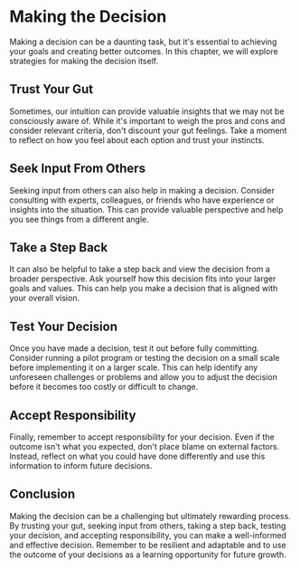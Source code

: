 Making the Decision
===================================================

Making a decision can be a daunting task, but it's essential to achieving your goals and creating better outcomes. In this chapter, we will explore strategies for making the decision itself.

Trust Your Gut
--------------

Sometimes, our intuition can provide valuable insights that we may not be consciously aware of. While it's important to weigh the pros and cons and consider relevant criteria, don't discount your gut feelings. Take a moment to reflect on how you feel about each option and trust your instincts.

Seek Input From Others
----------------------

Seeking input from others can also help in making a decision. Consider consulting with experts, colleagues, or friends who have experience or insights into the situation. This can provide valuable perspective and help you see things from a different angle.

Take a Step Back
----------------

It can also be helpful to take a step back and view the decision from a broader perspective. Ask yourself how this decision fits into your larger goals and values. This can help you make a decision that is aligned with your overall vision.

Test Your Decision
------------------

Once you have made a decision, test it out before fully committing. Consider running a pilot program or testing the decision on a small scale before implementing it on a larger scale. This can help identify any unforeseen challenges or problems and allow you to adjust the decision before it becomes too costly or difficult to change.

Accept Responsibility
---------------------

Finally, remember to accept responsibility for your decision. Even if the outcome isn't what you expected, don't place blame on external factors. Instead, reflect on what you could have done differently and use this information to inform future decisions.

Conclusion
----------

Making the decision can be a challenging but ultimately rewarding process. By trusting your gut, seeking input from others, taking a step back, testing your decision, and accepting responsibility, you can make a well-informed and effective decision. Remember to be resilient and adaptable and to use the outcome of your decisions as a learning opportunity for future growth.
